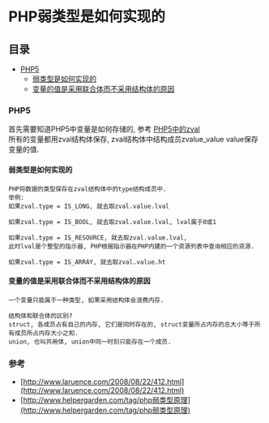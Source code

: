 # PHP弱类型是如何实现的

## 目录
- [PHP5](#PHP5)
  - [弱类型是如何实现的](#弱类型是如何实现的)
  - [变量的值是采用联合体而不采用结构体的原因](#变量的值是采用联合体而不采用结构体的原因)

### PHP5
首先需要知道PHP5中变量是如何存储的, 参考 [PHP5中的zval](PHP5中的zval.md)  
所有的变量都用zval结构体保存, zval结构体中结构成员zvalue_value value保存变量的值.

#### 弱类型是如何实现的
```
PHP将数据的类型保存在zval结构体中的type结构成员中.
举例:
如果zval.type = IS_LONG, 就去取zval.value.lval

如果zval.type = IS_BOOL, 就去取zval.value.lval, lval属于0或1

如果zval.type = IS_RESOURCE, 就去取zval.value.lval, 
此时lval是个整型的指示器, PHP根据指示器在PHP内建的一个资源列表中查询相应的资源.

如果zval.type = IS_ARRAY, 就去取zval.value.ht
```
#### 变量的值是采用联合体而不采用结构体的原因
```
一个变量只能属于一种类型, 如果采用结构体会浪费内存.

结构体和联合体的区别?
struct, 各成员占有自己的内存, 它们是同时存在的, struct变量所占内存的总大小等于所有成员所占内存大小之和.
union, 也叫共用体, union中同一时刻只能存在一个成员.
```

### 参考
- [http://www.laruence.com/2008/08/22/412.html](http://www.laruence.com/2008/08/22/412.html)
- [http://www.helpergarden.com/tag/php弱类型原理](http://www.helpergarden.com/tag/php弱类型原理)
